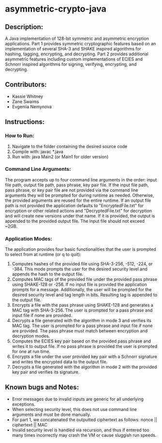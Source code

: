 # asymmetric-crypto-java
## Description: 
A Java implementation of 128-bit symmetric and asymmetric encryption applications. Part 1 provides symmetric cryptographic features based on an implementation of several SHA-3 and SHAKE inspired algorithms for hashing, tagging, encrypting, and decrypting. Part 2 provides additional asymmetric features including custom implementations of ECIES and Schnorr inspired algorithms for signing, verifying, encrypting, and decrypting.

## Contributors:
- Kassie Whitney
- Zane Swaims
- Evgeniia Nemynova

## Instructions:
### How to Run:
1) Navigate to the folder containing the desired source code
2) Compile with: javac *.java
3) Run with: java Main2 (or Main1 for older version)

### Command Line Arguments:
The program accepts up to four command line arguments in the order: input file path, output file path, pass phrase, key pair file. 
If the input file path, pass phrase, or key pair file are not provided via the command line arguments they will be prompted for during runtime as needed. Otherwise, the provided arguments are reused for the entire runtime. If an output file path is not provided the application defaults to "EncryptedFile.txt" for encryption or other related actions and "DecryptedFile.txt" for decryption and will create new versions under that name. If it is provided, the output is appended to the provided output file.
The input file should not exceed ~2GB.

### Application Modes:
The application provides four basic functionalities that the user is prompted to select from at runtime (or q to quit):
1) Computes hashes of the provided file using SHA-3-256, -512, -224, or -384. This mode prompts the user for the desired security level and appends the hash to the output file.
2) Computes MAC tags of the provided file under the provided pass phrase using SHAKE-128 or -256. If no input file is provided the application prompts for a message. Additionally, the user will be prompted for the desired security level and tag length in bits. Resulting tag is appended to the output file.
3) Encrypts a file with the pass phrase using SHAKE-128 and generates a MAC tag with SHA-3-256. The user is prompted for a pass phrase and input file if none are provided.
4) Decrypts a file generated with the algorithm in mode 3 and verifies its MAC tag. The user is prompted for a pass phrase and input file if none are provided.
The pass phrase must match between encryption and decryption modes.
5) Computes the ECIES key pair based on the provided pass phrase and writes it to output file. If no pass phrase is provided the user is prompted for one at run time.
6) Encrypts a file under the user provided key pair with a Schnorr signature and writes the encrypted data to the output file.
7) Decrypts a file generated with the algorithm in mode 2 with the provided key pair and verifies its signature.

## Known bugs and Notes:
- Error messages due to invalid inputs are generic for all underlying exceptions.
- When selecting security level, this does not use command line arguments and must be done manually.
- For part 1, we concatenated the outputted ciphertext as follows: nonce || ciphertext || MAC
- Invalid security level is handled via recursion, and thus if entered too many times incorrectly may crash the VM or cause sluggish run speeds.

